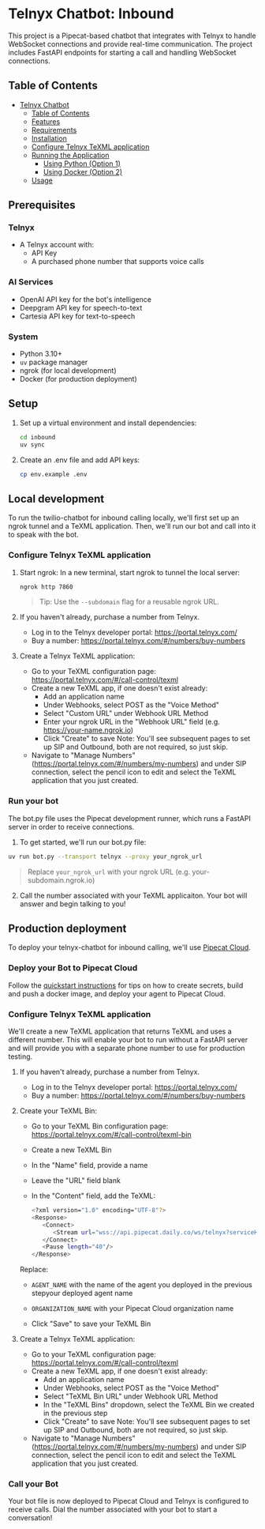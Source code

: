 # Telnyx Chatbot: Inbound

This project is a Pipecat-based chatbot that integrates with Telnyx to handle WebSocket connections and provide real-time communication. The project includes FastAPI endpoints for starting a call and handling WebSocket connections.

## Table of Contents

- [Telnyx Chatbot](#telnyx-chatbot)
  - [Table of Contents](#table-of-contents)
  - [Features](#features)
  - [Requirements](#requirements)
  - [Installation](#installation)
  - [Configure Telnyx TeXML application](#configure-telnyx-texml-application)
  - [Running the Application](#running-the-application)
    - [Using Python (Option 1)](#using-python-option-1)
    - [Using Docker (Option 2)](#using-docker-option-2)
  - [Usage](#usage)

## Prerequisites

### Telnyx

- A Telnyx account with:
  - API Key
  - A purchased phone number that supports voice calls

### AI Services

- OpenAI API key for the bot's intelligence
- Deepgram API key for speech-to-text
- Cartesia API key for text-to-speech

### System

- Python 3.10+
- `uv` package manager
- ngrok (for local development)
- Docker (for production deployment)

## Setup

1. Set up a virtual environment and install dependencies:

   ```sh
   cd inbound
   uv sync
   ```

2. Create an .env file and add API keys:

   ```sh
   cp env.example .env
   ```

## Local development

To run the twilio-chatbot for inbound calling locally, we'll first set up an ngrok tunnel and a TeXML application. Then, we'll run our bot and call into it to speak with the bot.

### Configure Telnyx TeXML application

1. Start ngrok:
   In a new terminal, start ngrok to tunnel the local server:

   ```sh
   ngrok http 7860
   ```

   > Tip: Use the `--subdomain` flag for a reusable ngrok URL.

2. If you haven't already, purchase a number from Telnyx.

   - Log in to the Telnyx developer portal: https://portal.telnyx.com/
   - Buy a number: https://portal.telnyx.com/#/numbers/buy-numbers

3. Create a Telnyx TeXML application:

   - Go to your TeXML configuration page: https://portal.telnyx.com/#/call-control/texml
   - Create a new TeXML app, if one doesn't exist already:
     - Add an application name
     - Under Webhooks, select POST as the "Voice Method"
     - Select "Custom URL" under Webhook URL Method
     - Enter your ngrok URL in the "Webhook URL" field (e.g. https://your-name.ngrok.io)
     - Click "Create" to save
       Note: You'll see subsequent pages to set up SIP and Outbound, both are not required, so just skip.
   - Navigate to "Manage Numbers" (https://portal.telnyx.com/#/numbers/my-numbers) and under SIP connection, select the pencil icon to edit and select the TeXML application that you just created.

### Run your bot

The bot.py file uses the Pipecat development runner, which runs a FastAPI server in order to receive connections.

1. To get started, we'll run our bot.py file:

```bash
uv run bot.py --transport telnyx --proxy your_ngrok_url
```

> Replace `your_ngrok_url` with your ngrok URL (e.g. your-subdomain.ngrok.io)

2. Call the number associated with your TeXML applicaiton. Your bot will answer and begin talking to you!

## Production deployment

To deploy your telnyx-chatbot for inbound calling, we'll use [Pipecat Cloud](https://pipecat.daily.co/).

### Deploy your Bot to Pipecat Cloud

Follow the [quickstart instructions](https://docs.pipecat.ai/getting-started/quickstart#step-2%3A-deploy-to-production) for tips on how to create secrets, build and push a docker image, and deploy your agent to Pipecat Cloud.

### Configure Telnyx TeXML application

We'll create a new TeXML application that returns TeXML and uses a different number. This will enable your bot to run without a FastAPI server and will provide you with a separate phone number to use for production testing.

1. If you haven't already, purchase a number from Telnyx.

   - Log in to the Telnyx developer portal: https://portal.telnyx.com/
   - Buy a number: https://portal.telnyx.com/#/numbers/buy-numbers

2. Create your TeXML Bin:

   - Go to your TeXML Bin configuration page: https://portal.telnyx.com/#/call-control/texml-bin
   - Create a new TeXML Bin
   - In the "Name" field, provide a name
   - Leave the "URL" field blank
   - In the "Content" field, add the TeXML:

     ```bash
     <?xml version="1.0" encoding="UTF-8"?>
     <Response>
        <Connect>
           <Stream url="wss://api.pipecat.daily.co/ws/telnyx?serviceHost=AGENT_NAME.ORGANIZATION_NAME" bidirectionalMode="rtp"></Stream>
        </Connect>
        <Pause length="40"/>
     </Response>
     ```

   Replace:

   - `AGENT_NAME` with the name of the agent you deployed in the previous stepyour deployed agent name
   - `ORGANIZATION_NAME` with your Pipecat Cloud organization name

   - Click "Save" to save your TeXML Bin

3. Create a Telnyx TeXML application:

   - Go to your TeXML configuration page: https://portal.telnyx.com/#/call-control/texml
   - Create a new TeXML app, if one doesn't exist already:
     - Add an application name
     - Under Webhooks, select POST as the "Voice Method"
     - Select "TeXML Bin URL" under Webhook URL Method
     - In the "TeXML Bins" dropdown, select the TeXML Bin we created in the previous step
     - Click "Create" to save
       Note: You'll see subsequent pages to set up SIP and Outbound, both are not required, so just skip.
   - Navigate to "Manage Numbers" (https://portal.telnyx.com/#/numbers/my-numbers) and under SIP connection, select the pencil icon to edit and select the TeXML application that you just created.

### Call your Bot

Your bot file is now deployed to Pipecat Cloud and Telnyx is configured to receive calls. Dial the number associated with your bot to start a conversation!
